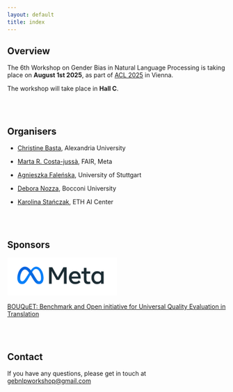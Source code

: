 ```yaml
---
layout: default
title: index
---
```


## Overview

The 6th Workshop on Gender Bias in Natural Language Processing is taking place on **August 1st 2025**, as part of [ACL 2025](https://2025.aclweb.org/) in Vienna.

The workshop will take place in **Hall C**.

<br/><br/>

## Organisers

- <p><a href="https://scholar.google.com.eg/citations?user=39XNRZ0AAAAJ&hl=en&oi=ao">Christine Basta</a>, Alexandria University</p>
- <p><a href="https://scholar.google.com/citations?user=ESqQ7FoAAAAJ&hl=en">Marta R. Costa-jussà</a>, FAIR, Meta</p>
- <p><a href="https://scholar.google.com/citations?user=r5TPYZwAAAAJ&hl=en">Agnieszka Faleńska</a>, University of Stuttgart</p>
- <p><a href="https://deboranozza.com/">Debora Nozza</a>, Bocconi University</p>
- <p><a href="https://karstanczak.github.io/">Karolina Stańczak</a>, ETH AI Center</p>

<br/><br/>


## Sponsors

<img src="assets/img/logo_meta.png"  width="50%" height="50%">

[BOUQuET: Benchmark and Open initiative for Universal Quality Evaluation in Translation](https://bouquet.metademolab.com/)

<br/><br/>

## Contact
If you have any questions, please get in touch at <a href="mailto:gebnlpworkshop@gmail.com">gebnlpworkshop@gmail.com</a>
